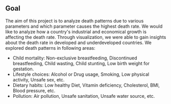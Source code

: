 
## Goal
The aim of this project is to analyze death patterns due to various parameters and which parameter causes the highest death rate. We would like to analyze how a country's industrial and economical growth is affecting the death rate. Through visualization, we were able to gain insights about the death rate in developed and underdeveloped countries. We  explored death patterns in following areas:
-  Child mortality: Non-exclusive breastfeeding, Discontinued breastfeeding, Child wasting, Child stunting, Low birth weight for gestation.
-  Lifestyle choices: Alcohol or Drug usage, Smoking, Low physical activity, Unsafe sex, etc.
- Dietary habits: Low healthy Diet, Vitamin deficiency, Cholesterol, BMI, Blood pressure, etc.
- Pollution: Air pollution, Unsafe sanitation, Unsafe water source, etc.

